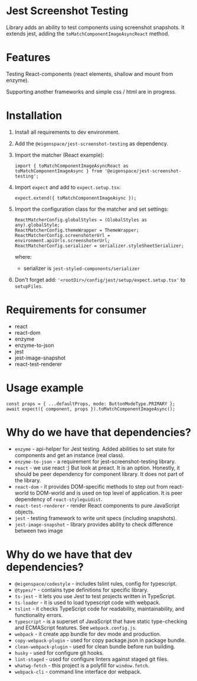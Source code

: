 # Jest Screenshot Testing

Library adds an ability to test components using screenshot snapshots. It extends jest,
adding the `toMatchComponentImageAsyncReact` method.

# Features

Testing React-components (react elements, shallow and mount from enzyme).

Supporting another frameworks and simple css / html are in progress.

# Installation

1. Install all requirements to dev environment.
2. Add the `@eigenspace/jest-screenshot-testing` as dependency.
3. Import the matcher (React example):
    ```
    import { toMatchComponentImageAsyncReact as toMatchComponentImageAsync } from '@eigenspace/jest-screenshot-testing';
    ```
4. Import `expect` and add to `expect.setup.tsx`:
    ```
    expect.extend({ toMatchComponentImageAsync });
    ```
5. Import the configuration class for the matcher and set settings:
    ```
    ReactMatcherConfig.globalStyles = (GlobalStyles as any).globalStyle;
    ReactMatcherConfig.themeWrapper = ThemeWrapper;
    ReactMatcherConfig.screenshoterUrl = environment.apiUrls.screenshoterUrl;
    ReactMatcherConfig.serializer = serializer.styleSheetSerializer;
    ```
    
    where:
    - serializer is `jest-styled-components/serializer`
    
6. Don't forget add: `'<rootDir>/config/jest/setup/expect.setup.tsx'` to `setupFiles`.

# Requirements for consumer

* react
* react-dom
* enzyme
* enzyme-to-json
* jest
* jest-image-snapshot
* react-test-renderer

# Usage example

```
const props = { ...defaultProps, mode: ButtonModeType.PRIMARY };
await expect({ component, props }).toMatchComponentImageAsync();
```

# Why do we have that dependencies?

* `enzyme` - api-helper for Jest testing. Added abilities to set state for components 
and get an instance (real class). 
* `enzyme-to-json` - a requirement for jest-screenshot-testing library.
* `react` - we use react :) But look at preact. It is an option.
Honestly, it should be peer dependency for component library. It does not 
part of the library.    
* `react-dom` - it provides DOM-specific methods to step out from react-world
to DOM-world and is used on top level of application. It is peer dependency of
`react-styleguidist`. 
* `react-test-renderer` - render React components to pure JavaScript objects.
* `jest` - testing framework to write unit specs (including snapshots).
* `jest-image-snapshot` - library provides ability to check difference between two image


# Why do we have that dev dependencies?

* `@eigenspace/codestyle` - includes tslint rules, config for typescript.
* `@types/*` - contains type definitions for specific library.
* `ts-jest` - it lets you use Jest to test projects written in TypeScript.
* `ts-loader` - it is used to load typescript code with webpack. 
* `tslint` - it checks TypeScript code for readability, maintainability, and functionality errors.
* `typescript` - is a superset of JavaScript that have static type-checking and ECMAScript features.
See `webpack.config.js`.
* `webpack` - it create app bundle for dev mode and production. 
* `copy-webpack-plugin` - used for copy package.json in package bundle.
* `clean-webpack-plugin` - used for clean bundle before run building.
* `husky` - used for configure git hooks.
* `lint-staged` - used for configure linters against staged git files.
* `whatwg-fetch` - this project is a polyfill for `window.fetch`.
* `webpack-cli` - command line interface dor webpack.